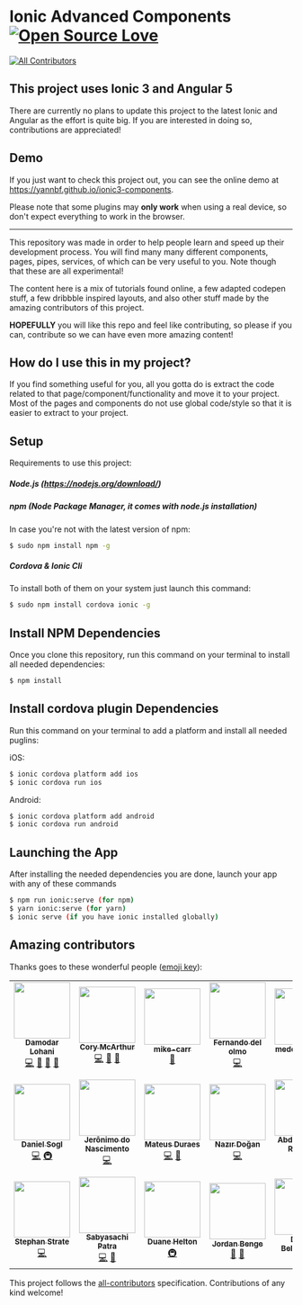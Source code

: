 # Ionic Advanced Components [![Open Source Love](https://badges.frapsoft.com/os/v1/open-source.svg?v=103)](https://github.com/ellerbrock/open-source-badge/)

[![All Contributors](https://img.shields.io/badge/all_contributors-15-orange.svg?style=flat-square)](#contributors)

## This project uses Ionic 3 and Angular 5
There are currently no plans to update this project to the latest Ionic and Angular as the effort is quite big. If you are interested in doing so, contributions are appreciated!

## Demo

If you just want to check this project out, you can see the online demo at https://yannbf.github.io/ionic3-components.

Please note that some plugins may **only work** when using a real device, so don't expect everything to work in the browser.

---

This repository was made in order to help people learn and speed up their development process.
You will find many many different components, pages, pipes, services, of which can be very useful to you. Note though that these are all experimental!

The content here is a mix of tutorials found online, a few adapted codepen stuff, a few dribbble inspired layouts, and also other stuff made by the amazing contributors of this project.

**HOPEFULLY** you will like this repo and feel like contributing, so please if you can, contribute so we can have even more amazing content!

## How do I use this in my project?

If you find something useful for you, all you gotta do is extract the code related to that page/component/functionality and move it to your project. Most of the pages and components do not use global code/style so that it is easier to extract to your project.

## Setup

Requirements to use this project:

##### Node.js (https://nodejs.org/download/)

##### npm (Node Package Manager, it comes with node.js installation)

In case you're not with the latest version of npm:

```sh
$ sudo npm install npm -g
```

##### Cordova & Ionic Cli

To install both of them on your system just launch this command:

```sh
$ sudo npm install cordova ionic -g
```

## Install NPM Dependencies

Once you clone this repository, run this command on your terminal to install all needed dependencies:

```sh
$ npm install
```

## Install cordova plugin Dependencies

Run this command on your terminal to add a platform and install all needed puglins:

iOS:

```sh
$ ionic cordova platform add ios
$ ionic cordova run ios
```

Android:

```sh
$ ionic cordova platform add android
$ ionic cordova run android
```

## Launching the App

After installing the needed dependencies you are done, launch your app with any of these commands

```sh
$ npm run ionic:serve (for npm)
$ yarn ionic:serve (for yarn)
$ ionic serve (if you have ionic installed globally)
```

## Amazing contributors

Thanks goes to these wonderful people ([emoji key](https://github.com/kentcdodds/all-contributors#emoji-key)):

<!-- ALL-CONTRIBUTORS-LIST:START - Do not remove or modify this section -->
<!-- prettier-ignore-start -->
<!-- markdownlint-disable -->
<table>
  <tr>
    <td align="center"><a href="http://www.dlohani.com.np"><img src="https://avatars1.githubusercontent.com/u/6360216?v=4" width="100px;" alt=""/><br /><sub><b>Damodar Lohani</b></sub></a><br /><a href="https://github.com/yannbf/ionic3-components/commits?author=lohanidamodar" title="Code">💻</a> <a href="#talk-lohanidamodar" title="Talks">📢</a> <a href="#design-lohanidamodar" title="Design">🎨</a> <a href="#blog-lohanidamodar" title="Blogposts">📝</a></td>
    <td align="center"><a href="https://github.com/corysmc"><img src="https://avatars0.githubusercontent.com/u/6452188?v=4" width="100px;" alt=""/><br /><sub><b>Cory McArthur</b></sub></a><br /><a href="https://github.com/yannbf/ionic3-components/commits?author=corysmc" title="Code">💻</a> <a href="#talk-corysmc" title="Talks">📢</a> <a href="#design-corysmc" title="Design">🎨</a></td>
    <td align="center"><a href="http://ServiciosGlobalesTecnologicos.com/"><img src="https://avatars1.githubusercontent.com/u/1894500?v=4" width="100px;" alt=""/><br /><sub><b>mike-carr</b></sub></a><br /><a href="#plugin-miguelcarrascoq" title="Plugin/utility libraries">🔌</a></td>
    <td align="center"><a href="https://fdom-website.firebaseapp.com/"><img src="https://avatars3.githubusercontent.com/u/7361737?v=4" width="100px;" alt=""/><br /><sub><b>Fernando del olmo</b></sub></a><br /><a href="https://github.com/yannbf/ionic3-components/commits?author=Fdom92" title="Code">💻</a></td>
    <td align="center"><a href="https://github.com/medeirosrafael"><img src="https://avatars1.githubusercontent.com/u/13787877?v=4" width="100px;" alt=""/><br /><sub><b>medeirosrafael</b></sub></a><br /><a href="https://github.com/yannbf/ionic3-components/issues?q=author%3Amedeirosrafael" title="Bug reports">🐛</a></td>
    <td align="center"><a href="https://github.com/javico2609"><img src="https://avatars0.githubusercontent.com/u/12940555?v=4" width="100px;" alt=""/><br /><sub><b>Javier</b></sub></a><br /><a href="https://github.com/yannbf/ionic3-components/commits?author=javico2609" title="Code">💻</a> <a href="#design-javico2609" title="Design">🎨</a></td>
    <td align="center"><a href="http://mazlan.my"><img src="https://avatars0.githubusercontent.com/u/5886788?v=4" width="100px;" alt=""/><br /><sub><b>Mohd Mazlan Bin Mohd Nor</b></sub></a><br /><a href="https://github.com/yannbf/ionic3-components/commits?author=mazlanmohdnor" title="Code">💻</a> <a href="#design-mazlanmohdnor" title="Design">🎨</a></td>
  </tr>
  <tr>
    <td align="center"><a href="https://github.com/danielsogl"><img src="https://avatars2.githubusercontent.com/u/15234844?v=4" width="100px;" alt=""/><br /><sub><b>Daniel Sogl</b></sub></a><br /><a href="https://github.com/yannbf/ionic3-components/commits?author=danielsogl" title="Code">💻</a> <a href="#infra-danielsogl" title="Infrastructure (Hosting, Build-Tools, etc)">🚇</a></td>
    <td align="center"><a href="https://github.com/jeronimonascimento"><img src="https://avatars0.githubusercontent.com/u/16031907?v=4" width="100px;" alt=""/><br /><sub><b>Jerônimo do Nascimento</b></sub></a><br /><a href="https://github.com/yannbf/ionic3-components/commits?author=jeronimonascimento" title="Code">💻</a></td>
    <td align="center"><a href="http://mateusduraes.github.io/"><img src="https://avatars2.githubusercontent.com/u/19319404?v=4" width="100px;" alt=""/><br /><sub><b>Mateus Duraes</b></sub></a><br /><a href="https://github.com/yannbf/ionic3-components/commits?author=mateusduraes" title="Code">💻</a> <a href="#design-mateusduraes" title="Design">🎨</a></td>
    <td align="center"><a href="https://github.com/nazrdogan"><img src="https://avatars1.githubusercontent.com/u/1672303?v=4" width="100px;" alt=""/><br /><sub><b>Nazır Doğan</b></sub></a><br /><a href="https://github.com/yannbf/ionic3-components/commits?author=nazrdogan" title="Code">💻</a></td>
    <td align="center"><a href="http://www.fahrenbyte.com"><img src="https://avatars2.githubusercontent.com/u/12659402?v=4" width="100px;" alt=""/><br /><sub><b>Abdelghafour Rakhma</b></sub></a><br /><a href="https://github.com/yannbf/ionic3-components/commits?author=Sletheren" title="Code">💻</a> <a href="#design-Sletheren" title="Design">🎨</a></td>
    <td align="center"><a href="https://github.com/AndreasGassmann"><img src="https://avatars2.githubusercontent.com/u/680814?v=4" width="100px;" alt=""/><br /><sub><b>AndreasGassmann</b></sub></a><br /><a href="https://github.com/yannbf/ionic3-components/issues?q=author%3AAndreasGassmann" title="Bug reports">🐛</a></td>
    <td align="center"><a href="https://github.com/lucascco"><img src="https://avatars2.githubusercontent.com/u/6581094?v=4" width="100px;" alt=""/><br /><sub><b>Lucas Carvalho Corrêa</b></sub></a><br /><a href="https://github.com/yannbf/ionic3-components/commits?author=lucascco" title="Code">💻</a></td>
  </tr>
  <tr>
    <td align="center"><a href="https://www.stephan-strate.de/"><img src="https://avatars2.githubusercontent.com/u/19595615?v=4" width="100px;" alt=""/><br /><sub><b>Stephan Strate</b></sub></a><br /><a href="https://github.com/yannbf/ionic3-components/commits?author=stephan-strate" title="Code">💻</a></td>
    <td align="center"><a href="https://github.com/Sab94"><img src="https://avatars0.githubusercontent.com/u/15252513?v=4" width="100px;" alt=""/><br /><sub><b>Sabyasachi Patra</b></sub></a><br /><a href="https://github.com/yannbf/ionic3-components/commits?author=Sab94" title="Code">💻</a> <a href="#design-Sab94" title="Design">🎨</a></td>
    <td align="center"><a href="http://xpressivetech.com/"><img src="https://avatars2.githubusercontent.com/u/1063019?v=4" width="100px;" alt=""/><br /><sub><b>Duane Helton</b></sub></a><br /><a href="#infra-tallcoder" title="Infrastructure (Hosting, Build-Tools, etc)">🚇</a></td>
    <td align="center"><a href="https://www.jordanbenge.com"><img src="https://avatars3.githubusercontent.com/u/11723093?v=4" width="100px;" alt=""/><br /><sub><b>Jordan Benge</b></sub></a><br /><a href="https://github.com/yannbf/ionic3-components/pulls?q=is%3Apr+reviewed-by%3ABengejd" title="Reviewed Pull Requests">👀</a> <a href="#design-Bengejd" title="Design">🎨</a></td>
    <td align="center"><a href="http://shadowmitia.github.io"><img src="https://avatars1.githubusercontent.com/u/3752363?v=4" width="100px;" alt=""/><br /><sub><b>Dimitri Belopopsky</b></sub></a><br /><a href="https://github.com/yannbf/ionic3-components/commits?author=ShadowMitia" title="Documentation">📖</a></td>
    <td align="center"><a href="https://github.com/Luancarlos"><img src="https://avatars1.githubusercontent.com/u/15051544?v=4" width="100px;" alt=""/><br /><sub><b>Luan Rocha</b></sub></a><br /><a href="https://github.com/yannbf/ionic3-components/commits?author=Luancarlos" title="Code">💻</a> <a href="#design-Luancarlos" title="Design">🎨</a></td>
  </tr>
</table>

<!-- markdownlint-enable -->
<!-- prettier-ignore-end -->

<!-- ALL-CONTRIBUTORS-LIST:END -->

This project follows the [all-contributors](https://github.com/kentcdodds/all-contributors) specification. Contributions of any kind welcome!
